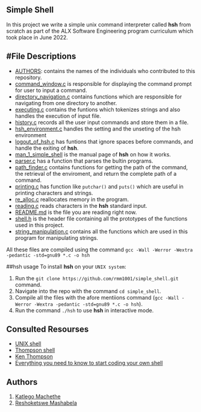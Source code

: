 Simple Shell
---
In this project we write a simple unix command interpreter called **hsh** from scratch as part of the ALX Software Engineering program curriculum which took place in June 2022.

#File Descriptions
---
- [AUTHORS](https://github.com/rmm1001/simple_shell/blob/master/AUTHORS):	contains the names of the individuals who contributed to this repository.
- [command\_window.c](https://github.com/rmm1001/simple_shell/blob/master/command_window.c)	is responsible for displaying the command prompt for user to input a command.
- [directory\_navigation.c](https://github.com/rmm1001/simple_shell/blob/master/directory_navigation.c)	contains functions which are responsible for navigating from one directory to another.
- [executing.c](https://github.com/rmm1001/simple_shell/blob/master/executing.c)	contains the funtions which tokenizes strings and also handles the execution of input file.
- [history.c](https://github.com/rmm1001/simple_shell/blob/master/history.c)	records all the user input commands and store them in a file.
- [hsh\_environment.c](https://github.com/rmm1001/simple_shell/blob/master/hsh_environment.c)	handles the setting and the unseting of the hsh environment
- [logout\_of\_hsh.c](https://github.com/rmm1001/simple_shell/blob/master/logout_of_hsh.c)	has funtions that ignore spaces before commands, and handle the exiting of **hsh**.
- [man\_1\_simple\_shell](https://github.com/rmm1001/simple_shell/blob/master/man_1_simple_shell)	is the manual page of **hsh** on how it works.
- [parser.c](https://github.com/rmm1001/simple_shell/blob/master/parser.c)	has a function that parses the bultin programs.
- [path\_finder.c](https://github.com/rmm1001/simple_shell/blob/master/path_finder.c)	contains functions for getting the path of the command, the retrieval of the enviroment, and return the complete path of a command.
- [printing.c](https://github.com/rmm1001/simple_shell/blob/master/printing.c)	has function like `putchar()` and `puts()` which are useful in printing characters and strings.
- [re\_alloc.c](https://github.com/rmm1001/simple_shell/blob/master/re_alloc.c)	reallocates memory in the program.
- [reading.c](https://github.com/rmm1001/simple_shell/blob/master/reading.c)	reads characters in the **hsh** standard input.
- [README.md](https://github.com/rmm1001/simple_shell/blob/master/README.md)	is the file you are reading right now.
- [shell.h](https://github.com/rmm1001/simple_shell/blob/master/shell.h)	is the header file containing all the prototypes of the functions used in this project.
- [string\_manipulation.c](https://github.com/rmm1001/simple_shell/blob/master/string_manipulation.c)	contains all the functions which are used in this program for manipulating strings.

All these files are compiled using the command
`gcc -Wall -Werror -Wextra -pedantic -std=gnu89 *.c -o hsh`


##hsh usage
To install **hsh** on your `UNIX system`:
1. Run the `git clone https://github.com/rmm1001/simple_shell.git` command.
2. Navigate into the repo with the command `cd simple_shell`.
3. Compile all the files with the afore mentiions command (`gcc -Wall -Werror -Wextra -pedantic -std=gnu89 *.c -o hsh`).
4. Run the command `./hsh` to use **hsh** in interactive mode.

Consulted Resourses
---
- [UNIX shell](https://en.wikipedia.org/wiki/Unix_shell)
- [Thompson shell](https://en.wikipedia.org/wiki/Thompson_shell)
- [Ken Thompson](https://en.wikipedia.org/wiki/Ken_Thompson)
- [Everything you need to know to start coding your own shell](https://alx-intranet.hbtn.io/concepts/64)

Authors
---
1. [Katlego Machethe](https://github.com/KatlegoMachethe)
2. [Reshoketswe Mashabela](https://github.com/rmm1001)


